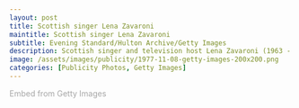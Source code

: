 ```yaml
---
layout: post
title: Scottish singer Lena Zavaroni
maintitle: Scottish singer Lena Zavaroni
subtitle: Evening Standard/Hulton Archive/Getty Images
description: Scottish singer and television host Lena Zavaroni (1963 - 1999), UK, 8th November 1977. (Photo by Evening Standard/Hulton Archive/Getty Images)
image: /assets/images/publicity/1977-11-08-getty-images-200x200.png
categories: [Publicity Photos, Getty Images]
---
```


<a id='h6Tn5H3DTiRDuRF5Bkjhww' class='gie-single' href='http://www.gettyimages.co.uk/detail/957728796' target='_blank' style='color:#a7a7a7;text-decoration:none;font-weight:normal !important;border:none;display:inline-block;'>Embed from Getty Images</a><script>window.gie=window.gie||function(c){(gie.q=gie.q||[]).push(c)};gie(function(){gie.widgets.load({id:'h6Tn5H3DTiRDuRF5Bkjhww',sig:'kgXLdey0xwu43Ks37Gc4V0UCBaeNax2o2ZJfVWAi66k=',w:'594px',h:'393px',items:'957728796',caption: true ,tld:'co.uk',is360: false })});</script><script src='//embed-cdn.gettyimages.com/widgets.js' charset='utf-8' async></script>
